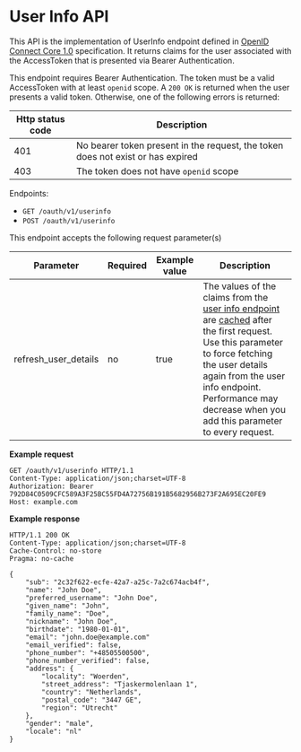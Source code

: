 # User Info API

This API is the implementation of UserInfo endpoint defined in [OpenID Connect Core 1.0](https://openid.net/specs/openid-connect-core-1_0.html#UserInfo) specification.
It returns claims for the user associated with the AccessToken that is presented via Bearer Authentication. 

This endpoint requires Bearer Authentication. The token must be a valid AccessToken with at least `openid` scope.
A `200 OK` is returned when the user presents a valid token. Otherwise, one of the following errors is returned:

| Http status code | Description                                                                      |
|------------------|----------------------------------------------------------------------------------|
| 401              | No bearer token present in the request, the token does not exist or has expired  |
| 403              | The token does not have `openid` scope                                           |

Endpoints: 

* `GET /oauth/v1/userinfo`
* `POST /oauth/v1/userinfo`

This endpoint accepts the following request parameter(s) 

| Parameter            | Required | Example value | Description
|----------------------|----------|---------------|---------------------------------------------------------------------------------------------------------
| refresh_user_details | no       |  true         | The values of the claims from the [user info endpoint](../../topics/general-app-config/identity-providers/identity-providers.md#configure-user-info-endpoint) are [cached](../../topics/technical-app-management/cache-config/cache-config.md) after the first request. Use this parameter to force fetching the user details again from the user info endpoint. Performance may decrease when you add this parameter to every request.  


**Example request**
```http
GET /oauth/v1/userinfo HTTP/1.1
Content-Type: application/json;charset=UTF-8
Authorization: Bearer 792D84C0509CFC589A3F25BC55FD4A72756B191B5682956B273F2A695EC20FE9
Host: example.com
```

**Example response**

```http
HTTP/1.1 200 OK
Content-Type: application/json;charset=UTF-8
Cache-Control: no-store
Pragma: no-cache
 
{
    "sub": "2c32f622-ecfe-42a7-a25c-7a2c674acb4f",
    "name": "John Doe",
    "preferred_username": "John Doe",
    "given_name": "John",    
    "family_name": "Doe",
    "nickname": "John Doe",
    "birthdate": "1980-01-01",
    "email": "john.doe@example.com"
    "email_verified": false,
    "phone_number": "+48505500500",
    "phone_number_verified": false,
    "address": {
        "locality": "Woerden",
        "street_address": "Tjaskermolenlaan 1",
        "country": "Netherlands",
        "postal_code": "3447 GE",
        "region": "Utrecht"
    },
    "gender": "male",
    "locale": "nl"
}
```

